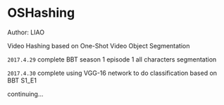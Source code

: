 # OSHashing

Author: LIAO

Video Hashing based on One-Shot Video Object Segmentation

`2017.4.29` complete BBT season 1 episode 1 all characters segmentation


`2017.4.30` complete using VGG-16 network to do classification based on BBT S1_E1


continuing...
